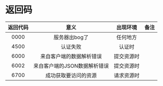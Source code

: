 # 返回码

| 返回代码 | 意义 | 出现环境 | 备注 |
|:-------:|:----:|:-------:|:----:|
|   0000  | 服务器出bog了 | 任何地方 |  |
|   4500  | 认证失败 | 认证时 |  |
|   6000  | 来自客户端的数据解析错误 | 提交资源时 |  |
|   6002  | 来自客户端的JSON数据解析错误 | 提交资源时 |  |
|   6700  | 成功获取要访问的资源 | 请求资源时 |  |
